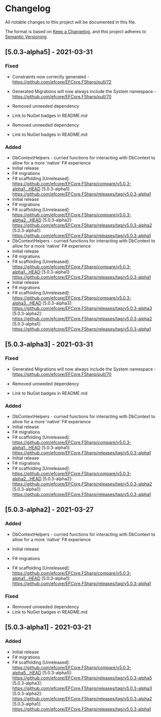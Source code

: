 # Changelog

All notable changes to this project will be documented in this file.

The format is based on [Keep a Changelog](https://keepachangelog.com/en/1.0.0/),
and this project adheres to [Semantic Versioning](https://semver.org/spec/v2.0.0.html).

## [5.0.3-alpha5] - 2021-03-31

### Fixed
- Constraints now correctly generated - https://github.com/efcore/EFCore.FSharp/pull/72

 - Generated Migrations will now always include the System namespace - https://github.com/efcore/EFCore.FSharp/pull/70
- Removed unneeded dependency
- Link to NuGet badges in README.md
- Removed unneeded dependency
- Link to NuGet badges in README.md

### Added
- DbContextHelpers - curried functions for interacting with DbContext to allow for a more 'native' F# experience
- Initial release
- F# migrations
- F# scaffolding
[Unreleased]: https://github.com/efcore/EFCore.FSharp/compare/v5.0.3-alpha1...HEAD
[5.0.3-alpha1]: https://github.com/efcore/EFCore.FSharp/releases/tag/v5.0.3-alpha1
- Initial release
- F# migrations
- F# scaffolding
[Unreleased]: https://github.com/efcore/EFCore.FSharp/compare/v5.0.3-alpha2...HEAD
[5.0.3-alpha2]: https://github.com/efcore/EFCore.FSharp/releases/tag/v5.0.3-alpha2
[5.0.3-alpha1]: https://github.com/efcore/EFCore.FSharp/releases/tag/v5.0.3-alpha1
- DbContextHelpers - curried functions for interacting with DbContext to allow for a more 'native' F# experience
- Initial release
- F# migrations
- F# scaffolding
[Unreleased]: https://github.com/efcore/EFCore.FSharp/compare/v5.0.3-alpha1...HEAD
[5.0.3-alpha1]: https://github.com/efcore/EFCore.FSharp/releases/tag/v5.0.3-alpha1
- Initial release
- F# migrations
- F# scaffolding
[Unreleased]: https://github.com/efcore/EFCore.FSharp/compare/v5.0.3-alpha3...HEAD
[5.0.3-alpha3]: https://github.com/efcore/EFCore.FSharp/releases/tag/v5.0.3-alpha3
[5.0.3-alpha2]: https://github.com/efcore/EFCore.FSharp/releases/tag/v5.0.3-alpha2
[5.0.3-alpha1]: https://github.com/efcore/EFCore.FSharp/releases/tag/v5.0.3-alpha1

## [5.0.3-alpha3] - 2021-03-31

### Fixed
 - Generated Migrations will now always include the System namespace - https://github.com/efcore/EFCore.FSharp/pull/70

- Removed unneeded dependency
- Link to NuGet badges in README.md

### Added
- DbContextHelpers - curried functions for interacting with DbContext to allow for a more 'native' F# experience
- Initial release
- F# migrations
- F# scaffolding
[Unreleased]: https://github.com/efcore/EFCore.FSharp/compare/v5.0.3-alpha1...HEAD
[5.0.3-alpha1]: https://github.com/efcore/EFCore.FSharp/releases/tag/v5.0.3-alpha1
- Initial release
- F# migrations
- F# scaffolding
[Unreleased]: https://github.com/efcore/EFCore.FSharp/compare/v5.0.3-alpha2...HEAD
[5.0.3-alpha2]: https://github.com/efcore/EFCore.FSharp/releases/tag/v5.0.3-alpha2
[5.0.3-alpha1]: https://github.com/efcore/EFCore.FSharp/releases/tag/v5.0.3-alpha1

## [5.0.3-alpha2] - 2021-03-27

### Added
- DbContextHelpers - curried functions for interacting with DbContext to allow for a more 'native' F# experience

- Initial release
- F# migrations
- F# scaffolding
[Unreleased]: https://github.com/efcore/EFCore.FSharp/compare/v5.0.3-alpha1...HEAD
[5.0.3-alpha1]: https://github.com/efcore/EFCore.FSharp/releases/tag/v5.0.3-alpha1

### Fixed
- Removed unneeded dependency
- Link to NuGet badges in README.md

## [5.0.3-alpha1] - 2021-03-21

### Added
- Initial release
- F# migrations
- F# scaffolding
[Unreleased]: https://github.com/efcore/EFCore.FSharp/compare/v5.0.3-alpha5...HEAD
[5.0.3-alpha5]: https://github.com/efcore/EFCore.FSharp/releases/tag/v5.0.3-alpha5
[5.0.3-alpha3]: https://github.com/efcore/EFCore.FSharp/releases/tag/v5.0.3-alpha3
[5.0.3-alpha2]: https://github.com/efcore/EFCore.FSharp/releases/tag/v5.0.3-alpha2
[5.0.3-alpha1]: https://github.com/efcore/EFCore.FSharp/releases/tag/v5.0.3-alpha1
